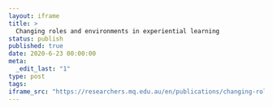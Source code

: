 ```yaml
---
layout: iframe
title: >
  Changing roles and environments in experiential learning
status: publish
published: true
date: 2020-6-23 00:00:00
meta:
  _edit_last: "1"
type: post
tags:
iframe_src: "https://researchers.mq.edu.au/en/publications/changing-roles-and-environments-in-experiential-learning"
---
```

        